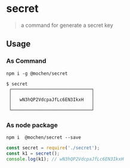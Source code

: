 # secret

> a command for generate a secret key

## Usage

### As Command

```shell
npm i -g @mochen/secret
```

```shell
$ secret
 ┌──────────────────────────────┐
 │                              │
 │   wN3hQP2VdcpaJfLc6EN3IkxH   │
 │                              │
 └──────────────────────────────┘
```

### As node package

```shell
npm i  @mochen/secret --save
```

```javascript
const secret = require('./secret');
const k1 = secret();
console.log(k1); // wN3hQP2VdcpaJfLc6EN3IkxH
```
